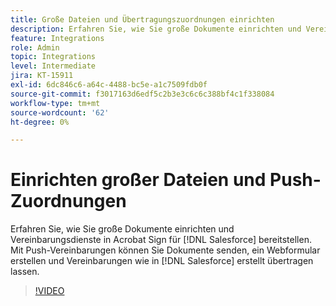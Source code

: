 ```yaml
---
title: Große Dateien und Übertragungszuordnungen einrichten
description: Erfahren Sie, wie Sie große Dokumente einrichten und Vereinbarungsdienste bereitstellen.
feature: Integrations
role: Admin
topic: Integrations
level: Intermediate
jira: KT-15911
exl-id: 6dc846c6-a64c-4488-bc5e-a1c7509fdb0f
source-git-commit: f3017163d6edf5c2b3e3c6c6c388bf4c1f338084
workflow-type: tm+mt
source-wordcount: '62'
ht-degree: 0%

---
```


# Einrichten großer Dateien und Push-Zuordnungen

Erfahren Sie, wie Sie große Dokumente einrichten und Vereinbarungsdienste in Acrobat Sign für [!DNL Salesforce] bereitstellen. Mit Push-Vereinbarungen können Sie Dokumente senden, ein Webformular erstellen und Vereinbarungen wie in [!DNL Salesforce] erstellt übertragen lassen.

>[!VIDEO](https://video.tv.adobe.com/v/3455786?quality=12&learn=on&hidetitle=true&captions=ger)
